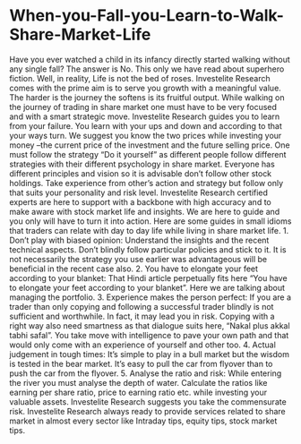 # When-you-Fall-you-Learn-to-Walk-Share-Market-Life
Have you ever watched a child in its infancy directly started walking without any single fall? The answer is No. This only we have read about superhero fiction. Well, in reality, Life is not the bed of roses. Investelite Research comes with the prime aim is to serve you growth with a meaningful value. The harder is the journey the softens is its fruitful output. While walking on the journey of trading in share market one must have to be very focused and with a smart strategic move.  Investelite Research guides you to learn from your failure. You learn with your ups and down and according to that your ways turn. We suggest you know the two prices while investing your money –the current price of the investment and the future selling price. One must follow the strategy “Do it yourself” as different people follow different strategies with their different psychology in share market. Everyone has different principles and vision so it is advisable don’t follow other stock holdings. Take experience from other’s action and strategy but follow only that suits your personality and risk level.  Investelite Research certified experts are here to support with a backbone with high accuracy and to make aware with stock market life and insights. We are here to guide and you only will have to turn it into action. Here are some guides in small idioms that traders can relate with day to day life while living in share market life.  1. Don’t play with biased opinion: Understand the insights and the recent technical aspects. Don’t blindly follow particular policies and stick to it. It is not necessarily the strategy you use earlier was advantageous will be beneficial in the recent case also. 2. You have to elongate your feet according to your blanket: That Hindi article perpetually fits here “You have to elongate your feet according to your blanket”. Here we are talking about managing the portfolio. 3. Experience makes the person perfect: If you are a trader than only copying and following a successful trader blindly is not sufficient and worthwhile. In fact, it may lead you in risk. Copying with a right way also need smartness as that dialogue suits here, “Nakal plus akkal tabhi safal”. You take move with intelligence to pave your own path and that would only come with an experience of yourself and other too. 4. Actual judgement in tough times: It’s simple to play in a bull market but the wisdom is tested in the bear market. It’s easy to pull the car from flyover than to push the car from the flyover. 5. Analyse the ratio and risk: While entering the river you must analyse the depth of water. Calculate the ratios like earning per share ratio, price to earning ratio etc. while investing your valuable assets. Investelite Research suggests you take the commensurate risk. Investelite Research always ready to provide services related to share market in almost every sector like Intraday tips, equity tips, stock market tips.   
